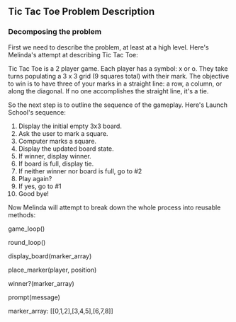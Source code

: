 ## Tic Tac Toe Problem Description

### Decomposing the problem

First we need to describe the problem, at least at a high level. Here's Melinda's attempt at describing Tic Tac Toe:

Tic Tac Toe is a 2 player game. Each player has a symbol: x or o. They take turns populating a 3 x 3 grid (9 squares total) with their mark. The objective to win is to have three of your marks in a straight line: a row, a column, or along the diagonal. If no one accomplishes the straight line, it's a tie.

So the next step is to outline the sequence of the gameplay.
Here's Launch School's sequence:

1. Display the initial empty 3x3 board.
2. Ask the user to mark a square.
3. Computer marks a square.
4. Display the updated board state.
5. If winner, display winner.
6. If board is full, display tie.
7. If neither winner nor board is full, go to #2
8. Play again?
9. If yes, go to #1
10. Good bye!

Now Melinda will attempt to break down the whole process into reusable methods:

game_loop()

round_loop()

display_board(marker_array)

place_marker(player, position)

winner?(marker_array)

prompt(message)

marker_array:
[[0,1,2],[3,4,5],[6,7,8]]
